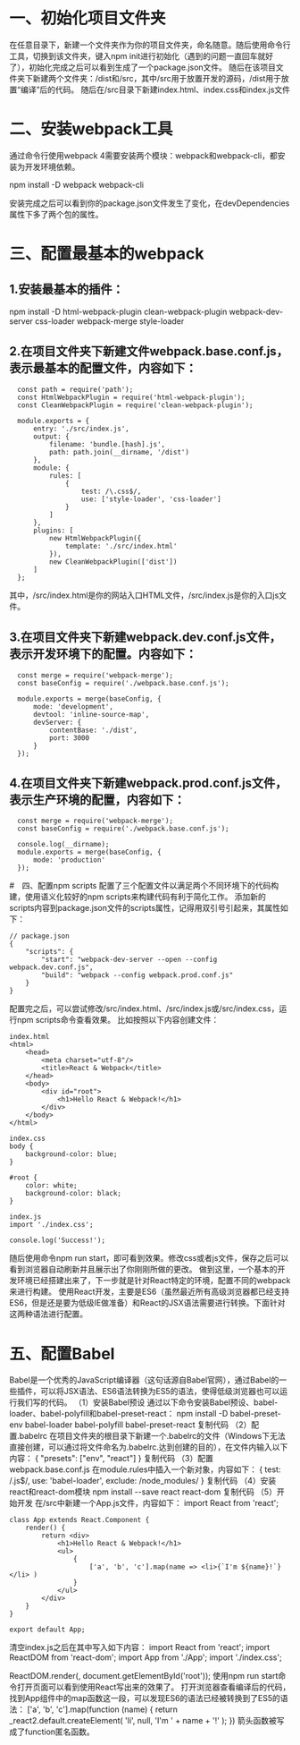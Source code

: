 # 一、初始化项目文件夹
在任意目录下，新建一个文件夹作为你的项目文件夹，命名随意。随后使用命令行工具，切换到该文件夹，键入npm init进行初始化（遇到的问题一直回车就好了），初始化完成之后可以看到生成了一个package.json文件。
随后在该项目文件夹下新建两个文件夹：/dist和/src，其中/src用于放置开发的源码，/dist用于放置“编译”后的代码。
随后在/src目录下新建index.html、index.css和index.js文件

# 二、安装webpack工具
通过命令行使用webpack 4需要安装两个模块：webpack和webpack-cli，都安装为开发环境依赖。

npm install -D webpack webpack-cli

安装完成之后可以看到你的package.json文件发生了变化，在devDependencies属性下多了两个包的属性。
# 三、配置最基本的webpack

## 1.安装最基本的插件：
  npm install -D html-webpack-plugin clean-webpack-plugin webpack-dev-server css-loader webpack-merge style-loader

## 2.在项目文件夹下新建文件webpack.base.conf.js，表示最基本的配置文件，内容如下：
```
  const path = require('path');
  const HtmlWebpackPlugin = require('html-webpack-plugin');
  const CleanWebpackPlugin = require('clean-webpack-plugin');

  module.exports = {
      entry: './src/index.js',
      output: {
          filename: 'bundle.[hash].js',
          path: path.join(__dirname, '/dist')
      },
      module: {
          rules: [
              {
                  test: /\.css$/,
                  use: ['style-loader', 'css-loader']
              }
          ]
      },
      plugins: [
          new HtmlWebpackPlugin({
              template: './src/index.html'
          }),
          new CleanWebpackPlugin(['dist'])
      ]
  };
```

其中，/src/index.html是你的网站入口HTML文件，/src/index.js是你的入口js文件。


## 3.在项目文件夹下新建webpack.dev.conf.js文件，表示开发环境下的配置。内容如下：
```
  const merge = require('webpack-merge');
  const baseConfig = require('./webpack.base.conf.js');

  module.exports = merge(baseConfig, {
      mode: 'development',
      devtool: 'inline-source-map',
      devServer: {
          contentBase: './dist',
          port: 3000
      }
  });
```



## 4.在项目文件夹下新建webpack.prod.conf.js文件，表示生产环境的配置，内容如下：
```
  const merge = require('webpack-merge');
  const baseConfig = require('./webpack.base.conf.js');

  console.log(__dirname);
  module.exports = merge(baseConfig, {
      mode: 'production'
  });
```


#　四、配置npm scripts
配置了三个配置文件以满足两个不同环境下的代码构建，使用语义化较好的npm scripts来构建代码有利于简化工作。
添加新的scripts内容到package.json文件的scripts属性，记得用双引号引起来，其属性如下：
```
// package.json
{
    "scripts": {
        "start": "webpack-dev-server --open --config webpack.dev.conf.js",
        "build": "webpack --config webpack.prod.conf.js"
    }
}
```
配置完之后，可以尝试修改/src/index.html、/src/index.js或/src/index.css，运行npm scripts命令查看效果。
比如按照以下内容创建文件：
```
index.html
<html>
    <head>
        <meta charset="utf-8"/>
        <title>React & Webpack</title>
    </head>
    <body>
        <div id="root">
            <h1>Hello React & Webpack!</h1>
        </div>
    </body>
</html>

index.css
body {
    background-color: blue;
}

#root {
    color: white;
    background-color: black;
}

index.js
import './index.css';

console.log('Success!');
```
随后使用命令npm run start，即可看到效果。修改css或者js文件，保存之后可以看到浏览器自动刷新并且展示出了你刚刚所做的更改。
做到这里，一个基本的开发环境已经搭建出来了，下一步就是针对React特定的环境，配置不同的webpack来进行构建。
使用React开发，主要是ES6（虽然最近所有高级浏览器都已经支持ES6，但是还是要为低级IE做准备）和React的JSX语法需要进行转换。下面针对这两种语法进行配置。

# 五、配置Babel
Babel是一个优秀的JavaScript编译器（这句话源自Babel官网），通过Babel的一些插件，可以将JSX语法、ES6语法转换为ES5的语法，使得低级浏览器也可以运行我们写的代码。
（1）安装Babel预设
通过以下命令安装Babel预设、babel-loader、babel-polyfill和babel-preset-react：
npm install -D babel-preset-env babel-loader babel-polyfill babel-preset-react
复制代码
（2）配置.babelrc
在项目文件夹的根目录下新建一个.babelrc的文件（Windows下无法直接创建，可以通过将文件命名为.babelrc.达到创建的目的），在文件内输入以下内容：
{
    "presets": ["env", "react"]
}
复制代码
（3）配置webpack.base.conf.js
在module.rules中插入一个新对象，内容如下：
{
    test: /\.js$/,
    use: 'babel-loader',
    exclude: /node_modules/
}
复制代码
（4）安装react和react-dom模块
npm install --save react react-dom
复制代码
（5）开始开发
在/src中新建一个App.js文件，内容如下：
import React from 'react';
```
class App extends React.Component {
    render() {
        return <div>
            <h1>Hello React & Webpack!</h1>
            <ul>
                {
                    ['a', 'b', 'c'].map(name => <li>{`I'm ${name}!`}</li> )
                }
            </ul>
        </div>
    }
}

export default App;
```

清空index.js之后在其中写入如下内容：
import React from 'react';
import ReactDOM from 'react-dom';
import App from './App';
import './index.css';

ReactDOM.render(<App/>, document.getElementById('root'));
使用npm run start命令打开页面可以看到使用React写出来的效果了。
打开浏览器查看编译后的代码，找到App组件中的map函数这一段，可以发现ES6的语法已经被转换到了ES5的语法：
['a', 'b', 'c'].map(function (name) {
    return _react2.default.createElement(
        'li',
        null,
        'I\'m ' + name + '!'
    );
})
箭头函数被写成了function匿名函数。